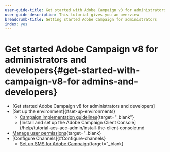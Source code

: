```yaml
---
user-guide-title: Get started with Adobe Campaign v8 for administrators and developers.
user-guide-description: This tutorial gives you an overview 
breadcrumb-title: Getting started Adobe Campaign for administrators
index: yes
---
```


# Get started Adobe Campaign v8 for administrators and developers{#get-started-with-campaign-v8-for admins-and-developers}

+ [Get started Adobe Campaign v8 for administrators and developers]
+ [Set up the environment]{#set-up-environments}
  + [Campaign implementation guidelines](https://experienceleague.adobe.com/en/docs/campaign/campaign-v8/config/implement/implement){target="_blank"}
  + [Install and set up the Adobe Campaign Client Console](/help/tutorial-acs-acc-admin/install-the-client-console.md
+ [Manage user permissions](https://experienceleague.adobe.com/en/docs/campaign/campaign-v8/admin/permissions/manage-permissions){target="_blank}
+ [Configure Channels]{#Configure-channels}
  + [Set up SMS for Adobe Campaign](https://experienceleague.adobe.com/en/docs/campaign-learn/set-up-sms-for-adobe-campaign/overview){target="_blank}